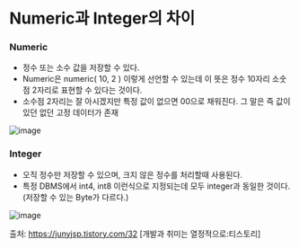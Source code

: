 <h1> Numeric과 Integer의 차이 </h1>

<h3> Numeric </h3>

- 정수 또는 소수 값을 저장할 수 있다. 
- Numeric은 numeric( 10, 2 ) 이렇게 선언할 수 있는데 이 뜻은 정수 10자리 소숫점 2자리로 표현할 수 있다는 것이다.
- 소수점 2자리는 잘 아시겠지만 특정 값이 없으면 00으로 채워진다. 그 말은 즉 값이 있던 없던 고정 데이터가 존재

![image](https://user-images.githubusercontent.com/74536458/187854730-f5431256-1f0b-439d-91cd-ac40297cbe89.png)

<h3> Integer </h3>

- 오직 정수만 저장할 수 있으며, 크지 않은 정수를 처리할때 사용된다.          
- 특정 DBMS에서 int4, int8 이런식으로 지정되는데 모두 integer과 동일한 것이다.(저장할 수 있는 Byte가 다르다.)

![image](https://user-images.githubusercontent.com/74536458/187854798-777cc32b-0f71-48c3-805b-0f26968e048d.png)

출처: https://junyjsp.tistory.com/32 [개발과 취미는 열정적으로:티스토리]
